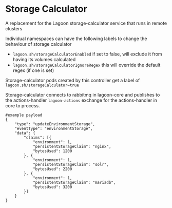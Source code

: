 # Storage Calculator

A replacement for the Lagoon storage-calculator service that runs in remote clusters

Individual namespaces can have the following labels to change the behaviour of storage calculator

* `lagoon.sh/storageCalculatorEnabled` if set to false, will exclude it from having its volumes calculated
* `lagoon.sh/storageCalculatorIgnoreRegex` this will override the default regex (if one is set)

Storage-calculator pods created by this controller get a label of `lagoon.sh/storageCalculator=true`

Storage-calculator connects to rabbitmq in lagoon-core and publishes to the actions-handler `lagoon-actions` exchange for the actions-handler in core to process.

```
#example payload
{
	"type": "updateEnvironmentStorage",
	"eventType": "environmentStorage",
	"data": {
		"claims": [{
			"environment": 1,
			"persistentStorageClaim": "nginx",
			"bytesUsed": 1200
		}, {
			"environment": 1,
			"persistentStorageClaim": "solr",
			"bytesUsed": 2200
		}, {
			"environment": 1,
			"persistentStorageClaim": "mariadb",
			"bytesUsed": 3200
		}]
	}
}
```